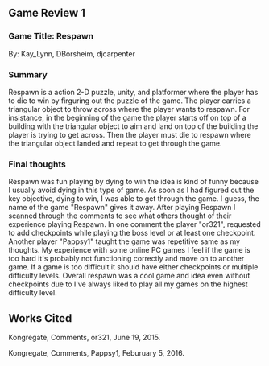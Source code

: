 ## Game Review 1

### Game Title: Respawn
By: Kay_Lynn, DBorsheim, djcarpenter

### Summary
Respawn is a action 2-D puzzle, unity, and platformer where the player has to die to win by firguring out the puzzle of the game. The player carries a triangular object to throw across where the player wants to respawn. For insistance, in the beginning of the game the player starts off on top of a building with the triangular object to aim and land on top of the building the player is trying to get across. Then the player must die to respawn where the triangular object landed and repeat to get through the game.     

### Final thoughts
Respawn was fun playing by dying to win the idea is kind of funny because I usually avoid dying in this type of game. As soon as I had figured out the key objective, dying to win, I was able to get through the game. I guess, the name of the game "Respawn" gives it away. After playing Respawn I scanned through the comments to see what others thought of their experience playing Respawn. In one comment the player "or321", requested to add checkpoints while playing the boss level or at least one checkpoint. Another player "Pappsy1" taught the game was repetitive same as my thoughts. My experience with some online PC games I feel if the game is too hard it's probably not functioning correctly and move on to another game. If a game is too difficult it should have either checkpoints or multiple difficulty levels. Overall respawn was a cool game and idea even without checkpoints due to I've always liked to play all my games on the highest difficulty level.

## Works Cited
Kongregate, Comments, or321, June 19, 2015.

Kongregate, Comments, Pappsy1, Feburuary 5, 2016.

